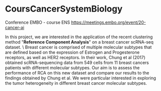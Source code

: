 # CoursCancerSystemBiology
Conference EMBO - course ENS
https://meetings.embo.org/event/20-cancer-ai 

In this project, we are interested in the application of the recent clustering method "**Reference Component Analysis**" on a breast cancer scRNA-seq dataset. \\ Breast cancer is comprised of multiple molecular subtypes that are defined based on the expression of Estrogen and Progesterone receptors, as well as HER2 receptors. In their work, Chung et al (2017) obtained scRNA-sequencing data from 549 cells from 11 breast cancers patients with different molecular subtypes. Our aim is to assess the performance of RCA on this new dataset and compare our results to the findings obtained by Chung et al. We were particular interested in exploring the tumor heterogeneity in different breast cancer molecular subtypes.
